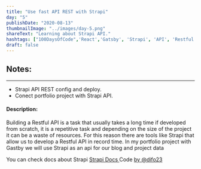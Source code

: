 ```yaml
---
title: "Use fast API REST with Strapi"
day: "5"
publishDate: "2020-08-13"
thumbnailImage: "../images/day-5.png"
shareText: "Learning about Strapi API."
hashtags: ["100DaysOfCode",'React','Gatsby', 'Strapi', 'API', 'Restful', 'GraphQl']
draft: false
---
```



## Notes:
_____________________________________________   
* Strapi API REST config and deploy.
* Conect portfolio project with Strapi API.


#### Description: 


Building a Restful API is a task that usually takes a long time if developed from scratch, it is a repetitive task and depending on the size of the project it can be a waste of resources. For this reason there are tools like Strapi that allow us to develop a Restful API in record time. In my portfolio project with Gastby we will use Strapi as an api for our blog and project data


You can check docs about Strapi <a href="https://strapi.io/documentation/v3.x/getting-started/introduction.html" target="_blank"> Strapi Docs </a> Code <a href= 'https://github.com/difo23'> by @difo23 </a> 